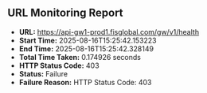 ## URL Monitoring Report

- **URL:** https://api-gw1-prod1.fisglobal.com/gw/v1/health
- **Start Time:** 2025-08-16T15:25:42.153223
- **End Time:** 2025-08-16T15:25:42.328149
- **Total Time Taken:** 0.174926 seconds
- **HTTP Status Code:** 403
- **Status:** Failure
- **Failure Reason:** HTTP Status Code: 403
